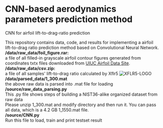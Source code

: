 # CNN-based aerodynamics parameters prediction method
CNN for airfoil lift-to-drag-ratio prediction

This repository contains data, code, and results for implementing a airfoil lift-to-drag ratio prediction method based on Convolutional Neural Network.  
**/data/raw_data/foil_figure.rar:**   
a file of all filled-in grayscale airfoil contour figures generated from coordinates txtx files downloaded from [UIUC Airfoil Data Site](https://m-selig.ae.illinois.edu/ads/coord_database.html).  
**/data/raw_data/csv.zip:**  
a file of all samples' lift-to-drag ratio calculated by Xflr5 ![XFLR5-LOGO](http://www.xflr5.com/images/XFLR5_Logo.png)  
**/data/parsed_data/1_300.mat**  
the above raw data is parsed into .mat file for loading  
**/source/raw_data_parsing.py**  
This .py file shows steps of building a NIST36-alike organized dataset from raw data  
Please unzip 1_300.mat and modify directory and then run it. You can pass all data, which is a 4.2 GB 1_1550.mat file.  
**/source/CNN.py**  
Run this file to load, train and print testset result
    

